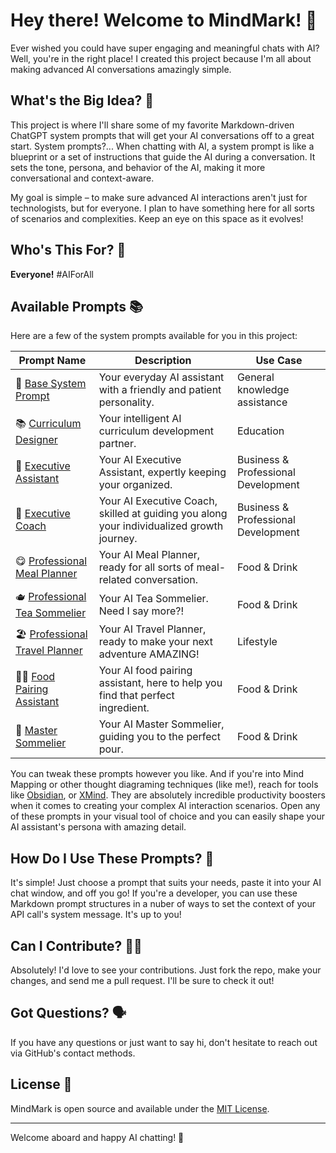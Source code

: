# Hey there! Welcome to MindMark! 👋

Ever wished you could have super engaging and meaningful chats with AI? Well, you're in the right place! I created this project because I'm all about making advanced AI conversations amazingly simple.

## What's the Big Idea? 🧠

This project is where I'll share some of my favorite Markdown-driven ChatGPT system prompts that will get your AI conversations off to a great start. System prompts?... When chatting with AI, a system prompt is like a blueprint or a set of instructions that guide the AI during a conversation. It sets the tone, persona, and behavior of the AI, making it more conversational and context-aware.

My goal is simple – to make sure advanced AI interactions aren't just for technologists, but for everyone. I plan to have something here for all sorts of scenarios and complexities. Keep an eye on this space as it evolves!

## Who's This For? 🧐

**Everyone!** #AIForAll

## Available Prompts 📚

Here are a few of the system prompts available for you in this project:

| Prompt Name | Description | Use Case |
|-------------|-------------|----------|
| 🥱 [Base System Prompt](./prompts/base-system-prompt.md) | Your everyday AI assistant with a friendly and patient personality. | General knowledge assistance |
| 📚 [Curriculum Designer](./prompts/education/curriculum-designer.md) | Your intelligent AI curriculum development partner. | Education |
| 🙌 [Executive Assistant](./prompts/business/executive-assistant-system-prompt.md) | Your AI Executive Assistant, expertly keeping your organized. | Business & Professional Development |
| 💼 [Executive Coach](./prompts/business/executive-coach-system-prompt.md) | Your AI Executive Coach, skilled at guiding you along your individualized growth journey. | Business & Professional Development |
| 😋 [Professional Meal Planner](./prompts/food-drink/professional-meal-planner.md) | Your AI Meal Planner, ready for all sorts of meal-related conversation. | Food & Drink |
| 🫖 [Professional Tea Sommelier](./prompts/food-drink/professional-tea-sommelier.md) | Your AI Tea Sommelier. Need I say more?! | Food & Drink |
| 🏖️ [Professional Travel Planner](./prompts/lifestyle/professional-travel-planner.md) | Your AI Travel Planner, ready to make your next adventure AMAZING! | Lifestyle |
| 👩‍🍳 [Food Pairing Assistant](./prompts/food-drink/food-pairing-assistant.md) | Your AI food pairing assistant, here to help you find that perfect ingredient. | Food & Drink |
| 🍷 [Master Sommelier](./prompts/food-drink/master-wine-sommelier.md) | Your AI Master Sommelier, guiding you to the perfect pour. | Food & Drink |

You can tweak these prompts however you like. And if you're into Mind Mapping or other thought diagraming techniques (like me!), reach for tools like [Obsidian](https://obsidian.md/), or [XMind](https://xmind.app/). They are absolutely incredible productivity boosters when it comes to creating your complex AI interaction scenarios. Open any of these prompts in your visual tool of choice and you can easily shape your AI assistant's persona with amazing detail.

## How Do I Use These Prompts? 🤔

It's simple! Just choose a prompt that suits your needs, paste it into your AI chat window, and off you go! If you're a developer, you can use these Markdown prompt structures in a nuber of ways to set the context of your API call's system message. It's up to you!

## Can I Contribute? 🙋‍♂️

Absolutely! I'd love to see your contributions. Just fork the repo, make your changes, and send me a pull request. I'll be sure to check it out!

## Got Questions? 🗣️

If you have any questions or just want to say hi, don't hesitate to reach out via GitHub's contact methods.

## License 📄

MindMark is open source and available under the [MIT License](LICENSE).

---

Welcome aboard and happy AI chatting! 🚀
